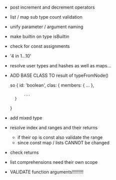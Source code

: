 - post increment and decrement operators
- list / map sub type count validation
- unify parameter / argument naming
- make builtin on type isBuiltin
- check for const assignments
- '4 in 1...10'
- resolve user types and hashes as well as maps...
- ADD BASE CLASS TO result of typeFromNode()

    so {
        id: 'boolean',
        clas: {
            members: {
                ...
            },

            ...
        }
    }


- add mixed type
- resolve index and ranges and their returns

    - if their op is const also validate the range
    - since const map / lists CANNOT be changed


- check returns
- list comprehensions need their own scope
- VALIDATE function arguments!!!!!!!!!


